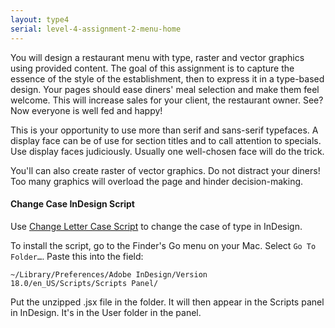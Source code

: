 ```yaml
---
layout: type4
serial: level-4-assignment-2-menu-home
---
```

You will design a restaurant menu with type, raster and vector graphics using provided content. The goal of this assignment is to capture the essence of the style of the establishment, then to express it in a type-based design. Your pages should ease diners' meal selection and make them feel welcome. This will increase sales for your client, the restaurant owner. See? Now everyone is well fed and happy!

This is your opportunity to use more than serif and sans-serif typefaces. A display face can be of use for section titles and to call attention to specials. Use display faces judiciously. Usually one well-chosen face will do the trick.

You'll can also create raster of vector graphics. Do not distract your diners! Too many graphics will overload the page and hinder decision-making.

#### Change Case InDesign Script

Use [Change Letter Case Script](https://www.dropbox.com/s/gri6ed82n3d4ggw/Change-Letter-Case.jsx.zip?dl=1) to change the case of type in InDesign.

To install the script, go to the Finder's Go menu on your Mac. Select `Go To Folder…`. Paste this into the field:

`~/Library/Preferences/Adobe InDesign/Version 18.0/en_US/Scripts/Scripts Panel/`

Put the unzipped .jsx file in the folder. It will then appear in the Scripts panel in InDesign. It's in the User folder in the panel.